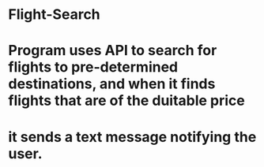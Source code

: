 # Flight-Search
# Program uses API to search for flights to pre-determined destinations, and when it finds flights that are of the duitable price
# it sends a text message notifying the user.
